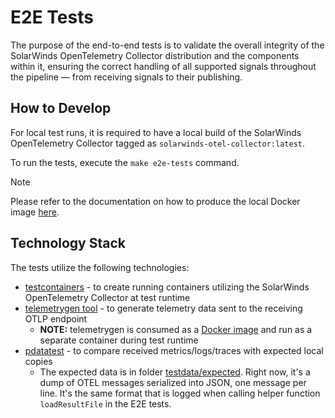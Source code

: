 # E2E Tests

The purpose of the end-to-end tests is to validate the overall integrity of the SolarWinds OpenTelemetry Collector distribution and the components within it, ensuring the correct handling of all supported signals throughout the pipeline — from receiving signals to their publishing.

## How to Develop

For local test runs, it is required to have a local build of the SolarWinds OpenTelemetry Collector tagged as `solarwinds-otel-collector:latest`.

To run the tests, execute the `make e2e-tests` command.

> [!NOTE]  
> Please refer to the documentation on how to produce the local Docker image [here](../../build/docker/README.md).

## Technology Stack

The tests utilize the following technologies:

* [testcontainers](https://testcontainers.com/?language=go) - to create running containers utilizing the SolarWinds OpenTelemetry Collector at test runtime
* [telemetrygen tool](https://github.com/open-telemetry/opentelemetry-collector-contrib/tree/main/cmd/telemetrygen) - to generate telemetry data sent to the receiving OTLP endpoint
  * **NOTE:** telemetrygen is consumed as a [Docker image](https://github.com/open-telemetry/opentelemetry-collector-contrib/pkgs/container/opentelemetry-collector-contrib%2Ftelemetrygen) and run as a separate container during test runtime
* [pdatatest](https://github.com/open-telemetry/opentelemetry-collector-contrib/tree/main/pkg/pdatatest) - to compare received metrics/logs/traces with expected local copies
  * The expected data is in folder [testdata/expected](testdata/expected). Right now, it's a dump of OTEL messages serialized into JSON, one message per line. It's the same format that is logged when calling helper function `loadResultFile` in the E2E tests.
